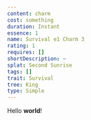```yaml
---
content: charm
cost: something
duration: Instant
essence: 1
name: Survival e1 Charm 3
rating: 1
requires: []
shortDescription: ~
splat: Second Sunrise
tags: []
trait: Survival
tree: King
type: Simple
---
```


Hello **world**!

